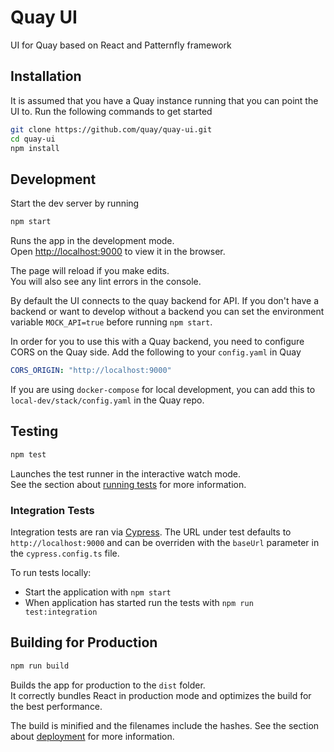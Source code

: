 # Quay UI

UI for Quay based on React and Patternfly framework 

## Installation

It is assumed that you have a Quay instance running that you can point the UI to.
Run the following commands to get started

```bash
git clone https://github.com/quay/quay-ui.git
cd quay-ui
npm install
```

## Development

Start the dev server by running

```bash
npm start
```

Runs the app in the development mode.\
Open [http://localhost:9000](http://localhost:9000) to view it in the browser.

The page will reload if you make edits.\
You will also see any lint errors in the console.

By default the UI connects to the quay backend for API. If you don't have 
a backend or want to develop without a backend you can set the environment
variable `MOCK_API=true` before running `npm start`.

In order for you to use this with a Quay backend, you need to configure CORS on the Quay side.
Add the following to your `config.yaml` in Quay

```yaml
CORS_ORIGIN: "http://localhost:9000"
```

If you are using `docker-compose` for local development, you can add this to `local-dev/stack/config.yaml` 
in the Quay repo.

## Testing

```bash
npm test
```

Launches the test runner in the interactive watch mode.\
See the section about [running tests](https://facebook.github.io/create-react-app/docs/running-tests) for more information.

### Integration Tests

Integration tests are ran via [Cypress](https://docs.cypress.io/). The URL under test defaults to `http://localhost:9000` and can be overriden with the `baseUrl` parameter in the `cypress.config.ts` file.

To run tests locally:
- Start the application with `npm start`
- When application has started run the tests with `npm run test:integration`

## Building for Production

```bash
npm run build
```

Builds the app for production to the `dist` folder.\
It correctly bundles React in production mode and optimizes the build for the best performance.

The build is minified and the filenames include the hashes.
See the section about [deployment](https://facebook.github.io/create-react-app/docs/deployment) for more information.
